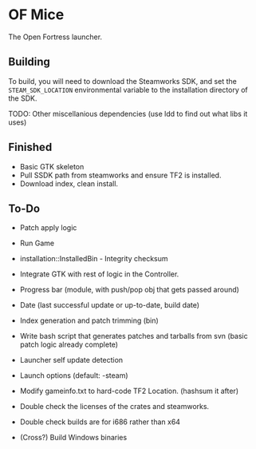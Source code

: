 # OF Mice
The Open Fortress launcher.

## Building
To build, you will need to download the Steamworks SDK, and set
the `STEAM_SDK_LOCATION` environmental variable to the
installation directory of the SDK.

TODO: Other miscellanious dependencies
(use ldd to find out what libs it uses)

## Finished
* Basic GTK skeleton
* Pull SSDK path from steamworks and ensure TF2 is installed.
* Download index, clean install.
## To-Do
* Patch apply logic
* Run Game
* installation::InstalledBin - Integrity checksum

* Integrate GTK with rest of logic in the Controller.
* Progress bar (module, with push/pop obj that gets passed around)
* Date (last successful update or up-to-date, build date)

* Index generation and patch trimming (bin)
* Write bash script that generates patches and tarballs from svn
    (basic patch logic already complete)
* Launcher self update detection
* Launch options (default: -steam)
* Modify gameinfo.txt to hard-code TF2 Location. (hashsum it after)

* Double check the licenses of the crates and steamworks.
* Double check builds are for i686 rather than x64
* (Cross?) Build Windows binaries
